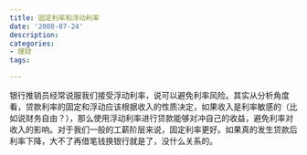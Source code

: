 ```yaml
---
title: 固定利率和浮动利率
date: '2008-07-24'
description:
categories:
- 理财
tags:

---
```


银行推销员经常说服我们接受浮动利率，说可以避免利率风险。其实从分析角度看，贷款利率的固定和浮动应该根据收入的性质决定，如果收入是利率敏感的（比如说财务自由？），那么使用浮动利率进行贷款能够对冲自己的收益，避免利率对收入的影响。对于我们一般的工薪阶层来说，固定利率更好。如果真的发生贷款后利率下降，大不了再借笔钱换银行就是了，没什么关系的。 